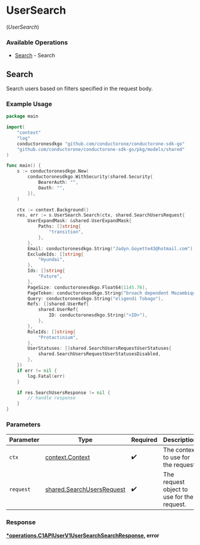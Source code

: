 # UserSearch
(*UserSearch*)

### Available Operations

* [Search](#search) - Search

## Search

Search users based on filters specified in the request body.

### Example Usage

```go
package main

import(
	"context"
	"log"
	conductoronesdkgo "github.com/conductorone/conductorone-sdk-go"
	"github.com/conductorone/conductorone-sdk-go/pkg/models/shared"
)

func main() {
    s := conductoronesdkgo.New(
        conductoronesdkgo.WithSecurity(shared.Security{
            BearerAuth: "",
            Oauth: "",
        }),
    )

    ctx := context.Background()
    res, err := s.UserSearch.Search(ctx, shared.SearchUsersRequest{
        UserExpandMask: &shared.UserExpandMask{
            Paths: []string{
                "transition",
            },
        },
        Email: conductoronesdkgo.String("Jadyn.Goyette43@hotmail.com"),
        ExcludeIds: []string{
            "Hyundai",
        },
        Ids: []string{
            "Future",
        },
        PageSize: conductoronesdkgo.Float64(1145.76),
        PageToken: conductoronesdkgo.String("broach dependent Mozambique"),
        Query: conductoronesdkgo.String("eligendi Tobago"),
        Refs: []shared.UserRef{
            shared.UserRef{
                ID: conductoronesdkgo.String("<ID>"),
            },
        },
        RoleIds: []string{
            "Protactinium",
        },
        UserStatuses: []shared.SearchUsersRequestUserStatuses{
            shared.SearchUsersRequestUserStatusesDisabled,
        },
    })
    if err != nil {
        log.Fatal(err)
    }

    if res.SearchUsersResponse != nil {
        // handle response
    }
}
```

### Parameters

| Parameter                                                              | Type                                                                   | Required                                                               | Description                                                            |
| ---------------------------------------------------------------------- | ---------------------------------------------------------------------- | ---------------------------------------------------------------------- | ---------------------------------------------------------------------- |
| `ctx`                                                                  | [context.Context](https://pkg.go.dev/context#Context)                  | :heavy_check_mark:                                                     | The context to use for the request.                                    |
| `request`                                                              | [shared.SearchUsersRequest](../../models/shared/searchusersrequest.md) | :heavy_check_mark:                                                     | The request object to use for the request.                             |


### Response

**[*operations.C1APIUserV1UserSearchSearchResponse](../../models/operations/c1apiuserv1usersearchsearchresponse.md), error**


